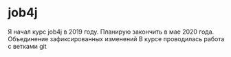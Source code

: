 # job4j

Я начал курс job4j в 2019 году. Планирую закончить
в мае 2020 года. 
Объединение зафиксированных изменений
В курсе проводилась работа с ветками git
